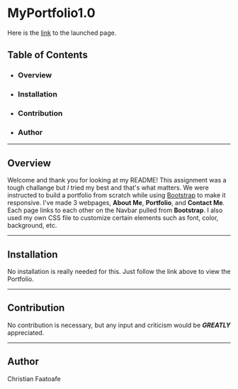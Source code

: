 # MyPortfolio1.0

Here is the [link](https://rubixcubed39.github.io/MyPortfolio1.0/) to the launched page.

## Table of Contents

* ### Overview
* ### Installation
* ### Contribution
* ### Author

---

## Overview

Welcome and thank you for looking at my README! This assignment was a tough challange but _I_ tried my best and that's what matters. We were instructed to build a portfolio from scratch while using [Bootstrap](https://getbootstrap.com/) to make it responsive. I've made 3 webpages, **About Me**, **Portfolio**, and **Contact Me**. Each page links to each other on the Navbar pulled from **Bootstrap**. I also used my own CSS file to customize certain elements such as font, color, background, etc.

---

## Installation

No installation is really needed for this. Just follow the link above to view the Portfolio.

---

## Contribution

No contribution is necessary, but any input and criticism would be _**GREATLY**_ appreciated.

---

## Author

Christian Faatoafe 